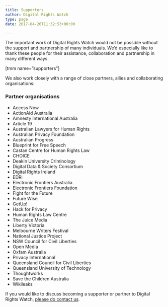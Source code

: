 ```yaml
---
title: Supporters
author: Digital Rights Watch
type: page
date: 2017-04-26T11:32:53+00:00

---
```

The important work of Digital Rights Watch would not be possible without the support and partnership of many individuals. We&#8217;d especially like to thank these people for their assistance, collaboration and partnership in many different ways.

[tmm name=&#8221;supporters&#8221;]

We also work closely with a range of close partners, allies and collaborating organisations:

### **Partner organisations**

  * Access Now
  * ActionAid Australia
  * Amnesty International Australia
  * Article 19
  * Australian Lawyers for Human Rights
  * Australian Privacy Foundation
  * Australian Progress
  * Blueprint for Free Speech
  * Castan Centre for Human Rights Law
  * CHOICE
  * Deakin University Criminology
  * Digital Data & Society Consortium
  * Digital Rights Ireland
  * EDRi
  * Electronic Frontiers Australia
  * Electronic Frontiers Foundation
  * Fight for the Future
  * Future Wise
  * GetUp!
  * Hack for Privacy
  * Human Rights Law Centre
  * The Juice Media
  * Liberty Victoria
  * Melbourne Writers Festival
  * National Justice Project
  * NSW Council for Civil Liberties
  * Open Media
  * Oxfam Australia
  * Privacy International
  * Queensland Council for Civil Liberties
  * Queensland University of Technology
  * Thoughtworks
  * Save the Children Australia
  * Wikileaks

If you would like to discuss becoming a supporter or partner to Digital Rights Watch, [please do contact us][1].

 [1]: https://digitalrightswatch.org.au/contact/
